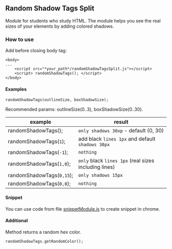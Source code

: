 ## Random Shadow Tags Split
Module for students who study HTML.
The module helps you see the real sizes of your elements by adding colored shadows.

### How to use
Add before closing body tag:
    
    <body>
    ...
        <script src="*your_path*/randomShadowTagsSplit.js"></script>
        <script> randomShadowTags(); </script>
    </body>
#### Examples

    randomShadowTags(outlineSize, boxShadowSize);
Recommended params: outlineSize(0..3), boxShadowSize(0..30).

**example** | **result**
--- | ---
randomShadowTags(); | `only shadows 30xp` - default (0, 30)
randomShadowTags(`1`); | add black `lines 1px` and default `shadows 30px`
randomShadowTags(`-1`); | `nothing`
randomShadowTags(`1,0`); | `only` black `lines 1px` (real sizes including lines)
randomShadowTags(`0,15`); | `only shadows 15px`
randomShadowTags(`0,0`); | `nothing`

#### Snippet

You can use code from file [snippetModule.js](https://github.com/hsplit/random-shadow-tags-split/blob/master/snippetModule.js) to create snippet in chrome.

#### Additional
Method returns a random hex color.
    
    randomShadowTags.getRandomColor();